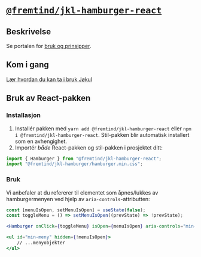 # [`@fremtind/jkl-hamburger-react`](https://fremtind.github.io/jokul/komponenter/hamburger)

## Beskrivelse

Se portalen for [bruk og prinsipper](https://fremtind.github.io/jokul/komponenter/hamburger).

## Kom i gang

[Lær hvordan du kan ta i bruk Jøkul](https://fremtind.github.io/jokul/developer/getting-started/)

## Bruk av React-pakken

### Installasjon

1. Installér pakken med `yarn add @fremtind/jkl-hamburger-react` eller `npm i @fremtind/jkl-hamburger-react`. Stil-pakken blir automatisk installert som en avhengighet.
2. Importér _både_ React-pakken og stil-pakken i prosjektet ditt:

```js
import { Hamburger } from "@fremtind/jkl-hamburger-react";
import "@fremtind/jkl-hamburger/hamburger.min.css";
```

### Bruk

Vi anbefaler at du refererer til elementet som åpnes/lukkes av hamburgermenyen ved hjelp av `aria-controls`-attributten:

```jsx
const [menuIsOpen, setMenuIsOpen] = useState(false);
const toggleMenu = () => setMenuIsOpen((prevState) => !prevState);

<Hamburger onClick={toggleMenu} isOpen={menuIsOpen} aria-controls="min-meny" />

<ul id="min-meny" hidden={!menuIsOpen}>
    // ...menyobjekter
</ul>
```

